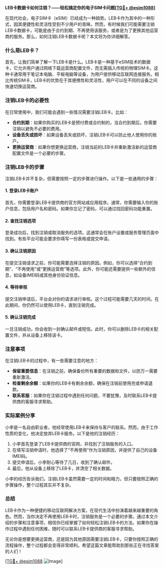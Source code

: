 **LEB卡数据卡如何注销？——轻松搞定你的电子SIM卡问题[[TG💪+ @esim1088](https://t.me/s/esim1088)]**

在现代社会，电子SIM卡（eSIM）已经成为一种趋势。LEB卡作为其中的一种形式，因其便捷性和灵活性受到不少用户的青睐。然而，有时候我们可能需要注销LEB卡数据卡，可能是由于合约到期、不再使用该服务，或者是为了更换其他运营商的服务。那么，如何注销LEB卡数据卡呢？本文将为你详细解答。

### 什么是LEB卡？

首先，让我们简单了解一下LEB卡是什么。LEB卡是一种基于eSIM技术的数据卡，它允许用户通过网络下载运营商配置文件，而无需插入传统的物理SIM卡。这种卡通常用于笔记本电脑、平板电脑等设备，为用户提供移动互联网连接服务。相比传统SIM卡，LEB卡的优势在于其便携性和灵活性，用户可以在不同的设备之间快速切换运营商。

### 注销LEB卡的必要性

在日常使用中，我们可能会遇到一些情况需要注销LEB卡。比如：

- **合约到期**：如果你购买的LEB卡是预付费或合约制的，当合约到期后，你需要注销以避免不必要的费用。
- **设备丢失或损坏**：如果设备丢失或损坏，注销LEB卡可以防止他人使用你的账户。
- **更换运营商**：如果你想更换运营商，注销当前的LEB卡并重新激活新的运营商配置文件是一个必要的步骤。

### 注销LEB卡的步骤

注销LEB卡并不复杂，但需要按照一定的步骤进行操作。以下是一些通用的步骤：

#### 1. 登录LEB卡账户

首先，你需要登录LEB卡提供商的官方网站或应用程序。通常，你需要输入你的账户信息，包括用户名和密码。如果你忘记了密码，可以通过找回密码功能重置。

#### 2. 查找注销选项

登录成功后，找到注销或取消服务的选项。这通常会在账户设置或服务管理页面中找到。有些平台可能会要求你填写一份表格或提交申请。

#### 3. 确认注销原因

在提交注销请求之前，你可能需要选择注销的原因。例如，你可以选择“合约到期”、“不再使用”或“更换运营商”等选项。此外，你可能还需要提供一些额外的信息，如设备IMEI码或其他身份验证信息。

#### 4. 等待审核

提交注销申请后，平台会对你的请求进行审核。这个过程可能需要几天的时间。在此期间，你仍然可以使用LEB卡，直到注销完成。

#### 5. 确认注销完成

一旦注销成功，你会收到一封确认邮件或短信。此时，你可以删除LEB卡的相关配置文件，并从设备上移除该卡。

### 注意事项

在注销LEB卡的过程中，有一些需要注意的地方：

- **保留重要信息**：在注销之前，确保备份所有重要的数据和文件，以防万一需要重新激活。
- **检查剩余余额**：如果你的LEB卡有剩余余额，确保在注销前使用完或申请退款。
- **联系客服**：如果你在注销过程中遇到任何问题，不要犹豫，及时联系LEB卡提供商的客服寻求帮助。

### 实际案例分享

小李是一名自由职业者，他经常使用LEB卡来保持与客户的联系。然而，由于工作性质的变化，他决定放弃LEB卡服务。以下是他的注销经历：

1. 小李首先登录了LEB卡提供商的官网，并找到了注销服务的入口。
2. 在填写注销申请时，他选择了“不再使用”作为注销原因，并提供了自己的设备IMEI码。
3. 提交申请后，小李耐心等待了几日，收到了确认邮件。
4. 最后，他从设备上移除了LEB卡，并清空了相关数据。

小李的经历告诉我们，注销LEB卡虽然需要一定的时间和精力，但只要按照正确的步骤操作，整个过程其实并不复杂。

### 总结

LEB卡作为一种便捷的移动互联网解决方案，在现代生活中扮演着越来越重要的角色。然而，当你决定不再使用LEB卡时，注销服务是一个必要的步骤。通过本文介绍的步骤和注意事项，相信你已经掌握了如何轻松注销LEB卡的方法。如果你在操作过程中遇到任何困难，随时可以联系LEB卡提供商的客服寻求帮助。

无论你是想要更换运营商，还是因为其他原因需要注销LEB卡，只要你按照正确的流程操作，整个过程都会变得非常顺利。希望这篇文章能帮助到那些正在寻找答案的人们！

[[TG💪+ @esim1088](https://t.me/s/esim1088) ![Image](https://i.postimg.cc/4NQfJmqS/Snipaste-2025-05-13-00-14-12.png)]